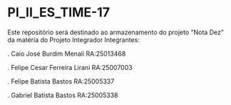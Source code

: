 # PI_II_ES_TIME-17

Este repositório será destinado ao armazenamento do projeto "Nota Dez" da matéria do Projeto Integrador
Integrantes:

. Caio José Burdim Menali       RA:25013468

. Felipe Cesar Ferreira Lirani  RA:25007003

. Felipe Batista Bastos         RA:25005337

. Gabriel Batista Bastos        RA:25005338

